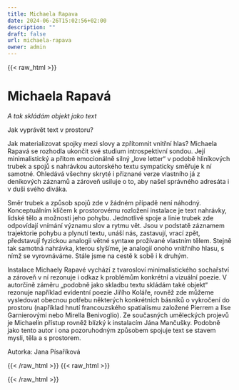 ```yaml
---
title: Michaela Rapava
date: 2024-06-26T15:02:56+02:00
description: ""
draft: false
url: michaela-rapava
owner: admin
---
```

{{< raw_html >}}
<h1 id="michaela-rapava">Michaela Rapav&aacute;</h1>
<p class="MsoNormal"><em>A tak skl&aacute;d&aacute;m objekt jako text</em></p>
<p class="MsoNormal">Jak vypr&aacute;vět text v prostoru?</p>
<p class="MsoNormal">Jak materializovat spojky mezi slovy a zpř&iacute;tomnit vnitřn&iacute; hlas? Michaela Rapav&aacute; se rozhodla ukončit sv&eacute; studium introspektivn&iacute; sondou. Jej&iacute; minimalistick&yacute; a přitom emocion&aacute;lně siln&yacute; &bdquo;love letter&ldquo; v podobě hlin&iacute;kov&yacute;ch trubek a spojů s nahr&aacute;vkou autorsk&eacute;ho textu sympaticky směřuje k n&iacute; samotn&eacute;. Ohled&aacute;v&aacute; v&scaron;echny skryt&eacute; i přiznan&eacute; verze vlastn&iacute;ho j&aacute; z den&iacute;kov&yacute;ch z&aacute;znamů a z&aacute;roveň usiluje o to, aby na&scaron;el spr&aacute;vn&eacute;ho adres&aacute;ta i v du&scaron;i sv&eacute;ho div&aacute;ka.</p>
<p class="MsoNormal">Směr trubek a způsob spojů zde v ž&aacute;dn&eacute;m př&iacute;padě nen&iacute; n&aacute;hodn&yacute;. Konceptu&aacute;ln&iacute;m kl&iacute;čem k prostorov&eacute;mu rozložen&iacute; instalace je text nahr&aacute;vky, lidsk&eacute; tělo a možnosti jeho pohybu. Jednotliv&eacute; spoje a linie trubek zde odpov&iacute;daj&iacute; vn&iacute;m&aacute;n&iacute; v&yacute;znamu slov a rytmu vět. Jsou v podstatě z&aacute;znamem trajektorie pohybu a plynut&iacute; textu, un&aacute;&scaron;&iacute; n&aacute;s, zastavuj&iacute;, vrac&iacute; zpět, představuj&iacute; fyzickou analogii větn&eacute; syntaxe prož&iacute;van&eacute; vlastn&iacute;m tělem. Stejně tak samotn&aacute; nahr&aacute;vka, kterou sly&scaron;&iacute;me, je analogi&iacute; onoho vnitřn&iacute;ho hlasu, s n&iacute;mž se vyrovn&aacute;v&aacute;me. St&aacute;le jsme na cestě k sobě i k druh&yacute;m.</p>
<p class="MsoNormal">Instalace Michaely Rapav&eacute; vych&aacute;z&iacute; z tvaroslov&iacute; minimalistick&eacute;ho sochařstv&iacute; a z&aacute;roveň v n&iacute; rezonuje i odkaz k probl&eacute;mům konkr&eacute;tn&iacute; a vizu&aacute;ln&iacute; poezie. V autorčině z&aacute;měru &bdquo;podobně jako skladbu textu skl&aacute;d&aacute;m tak&eacute; objekt&ldquo; rezonuje např&iacute;klad evidentn&iacute; poezie Jiř&iacute;ho Kol&aacute;ře, rovněž zde můžeme vysledovat obecnou potřebu někter&yacute;ch konkr&eacute;tn&iacute;ch b&aacute;sn&iacute;ků o vykročen&iacute; do prostoru (např&iacute;klad hnut&iacute; francouzsk&eacute;ho spatialismu založen&eacute; Pierrem a Ilse Garnierov&yacute;mi nebo Mirella Benivoglio). Ze současn&yacute;ch uměleck&yacute;ch projevů je Michaelin př&iacute;stup rovněž bl&iacute;zk&yacute; k instalac&iacute;m J&aacute;na Manču&scaron;ky. Podobně jako tento autor i ona pozoruhodn&yacute;m způsobem spojuje text se stavem mysli, těla a s prostorem.</p>
<p class="MsoNormal">Autorka: Jana P&iacute;sař&iacute;kov&aacute;</p>
{{< /raw_html >}}
<!-- SECTION BREAK -->
{{< raw_html >}}

{{< /raw_html >}}
